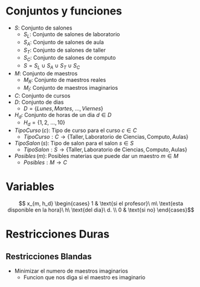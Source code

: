 # Conjuntos y funciones

- $S$: Conjunto de salones
    - $S_L$: Conjunto de salones de laboratorio
    - $S_A$: Conjunto de salones de aula
    - $S_T$: Conjunto de salones de taller
    - $S_C$: Conjunto de salones de computo
    - $S = S_L\ \cup\ S_A\ \cup\ S_T\ \cup\ S_C$
- $M$: Conjunto de maestros
    - $M_R$: Conjunto de maestros reales
    - $M_I$: Conjunto de maestros imaginarios
- $C$: Conjunto de cursos
- $D$: Conjunto de dias
    - $D = \{ Lunes, Martes,\ \dots, Viernes \}$
- $H_d$: Conjunto de horas de un dia $d \in D$
    - $H_d = \{ 1, 2,\ \dots, 10 \}$
- $TipoCurso\, (c)$: Tipo de curso para el curso $c \in C$
    - $TipoCurso: C \rightarrow \{\text{Taller}, \text{Laboratorio de Ciencias}, \text{Computo}, \text{Aulas}\}$
- $TipoSalon\, (s)$: Tipo de salon para el salon $s \in S$
    - $TipoSalon: S \rightarrow \{\text{Taller}, \text{Laboratorio de Ciencias}, \text{Computo}, \text{Aulas}\}$
- $Posibles\, (m)$: Posibles materias que puede dar un maestro $m \in M$
    - $Posibles: M \rightarrow C$

# Variables

$$ x_{m, h_d} \begin{cases}
1 & \text{si el profesor}\ m\ \text{esta disponible en la hora}\ h\ \text{del dia}\ d. \\
0 & \text{si no}
\end{cases}$$

# Restricciones Duras

## Restricciones Blandas

- Minimizar el numero de maestros imaginarios
    - Funcion que nos diga si el maestro es imaginario